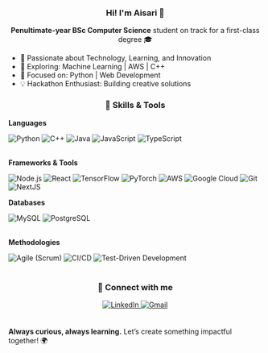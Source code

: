 ### <div align="center"> Hi! I'm Aisari 👋</div>

  **<div align="center">Penultimate-year BSc Computer Science** student on track for a first-class degree 🎓</div>

- 🌟 Passionate about Technology, Learning, and Innovation
- 🌱 Exploring: Machine Learning | AWS | C++
- 🚀 Focused on: Python | Web Development
- 💡 Hackathon Enthusiast: Building creative solutions

### <div align="center">💼 Skills & Tools</div>

**Languages**
<div> <img src="https://img.shields.io/badge/Python-%233776AB.svg?&style=for-the-badge&logo=python&logoColor=white" alt="Python" /> <img src="https://img.shields.io/badge/C++-%2300599C.svg?&style=for-the-badge&logo=c%2B%2B&logoColor=white" alt="C++" /> <img src="https://img.shields.io/badge/Java-%23007396.svg?&style=for-the-badge&logo=java&logoColor=white" alt="Java" /> <img src="https://img.shields.io/badge/JavaScript-%23F7DF1E.svg?&style=for-the-badge&logo=javascript&logoColor=black" alt="JavaScript" /> <img src="https://img.shields.io/badge/TypeScript-%23007ACC.svg?&style=for-the-badge&logo=typescript&logoColor=white" alt="TypeScript" /> </div>
</br>

**Frameworks & Tools**
<div> <img src="https://img.shields.io/badge/Node.js-%23339933.svg?&style=for-the-badge&logo=node.js&logoColor=white" alt="Node.js" /> <img src="https://img.shields.io/badge/React-%2361DAFB.svg?&style=for-the-badge&logo=react&logoColor=black" alt="React" /> <img src="https://img.shields.io/badge/TensorFlow-%23FF6F00.svg?&style=for-the-badge&logo=tensorflow&logoColor=white" alt="TensorFlow" /> <img src="https://img.shields.io/badge/PyTorch-%23EE4C2C.svg?&style=for-the-badge&logo=pytorch&logoColor=white" alt="PyTorch" /> <img src="https://img.shields.io/badge/AWS-%23FF9900.svg?&style=for-the-badge&logo=amazon-aws&logoColor=white" alt="AWS" /> <img src="https://img.shields.io/badge/GCP-%234285F4.svg?&style=for-the-badge&logo=google-cloud&logoColor=white" alt="Google Cloud" /> <img src="https://img.shields.io/badge/Git-%23F05033.svg?&style=for-the-badge&logo=git&logoColor=white" alt="Git" /> <img src="https://img.shields.io/badge/Next.js-black?logo=next.js&logoColor=white" alt="NextJS"</div>
</br>

**Databases**
<div> <img src="https://img.shields.io/badge/MySQL-%234479A1.svg?&style=for-the-badge&logo=mysql&logoColor=white" alt="MySQL" /> <img src="https://img.shields.io/badge/PostgreSQL-%23336791.svg?&style=for-the-badge&logo=postgresql&logoColor=white" alt="PostgreSQL" /> </div>
</br>

**Methodologies**
<div> <img src="https://img.shields.io/badge/Agile-%2300C4CC.svg?&style=for-the-badge&logo=agile&logoColor=white" alt="Agile (Scrum)" /> <img src="https://img.shields.io/badge/CI/CD-%23E44D26.svg?&style=for-the-badge&logo=github-actions&logoColor=white" alt="CI/CD" /> <img src="https://img.shields.io/badge/Test--Driven%20Development-%23FFA500.svg?&style=for-the-badge&logo=pytest&logoColor=white" alt="Test-Driven Development" /> </div>
</br>

### <div align="center">🔗 Connect with me</div>
<div align="center">
  <a href="https://www.linkedin.com/in/aisari-amirov-837164294/" target="_blank">
    <img src="https://img.shields.io/badge/linkedin-%231E77B5.svg?&style=for-the-badge&logo=linkedin&logoColor=white" alt="LinkedIn" style="margin-bottom: 5px;" />
  </a>
  <a href="mailto:aisari.amirov1@gmail.com" target="_blank">
    <img src="https://img.shields.io/badge/gmail-%23D14836.svg?&style=for-the-badge&logo=gmail&logoColor=white" alt="Gmail" style="margin-bottom: 5px;" />
  </a>
</div>
</br>


**Always curious, always learning.** Let’s create something impactful together! 🌍
